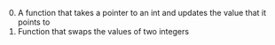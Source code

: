 0. A function that takes a pointer to an int and updates the value that it points to
1. Function that swaps the values of two integers
